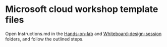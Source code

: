 # Microsoft cloud workshop template files

Open Instructions.md in the [Hands-on-lab](./Hands-on-lab/Instructions.md) and [Whiteboard-design-session](./Whiteboard-design-session/Instructions.md) folders, and follow the outlined steps.
